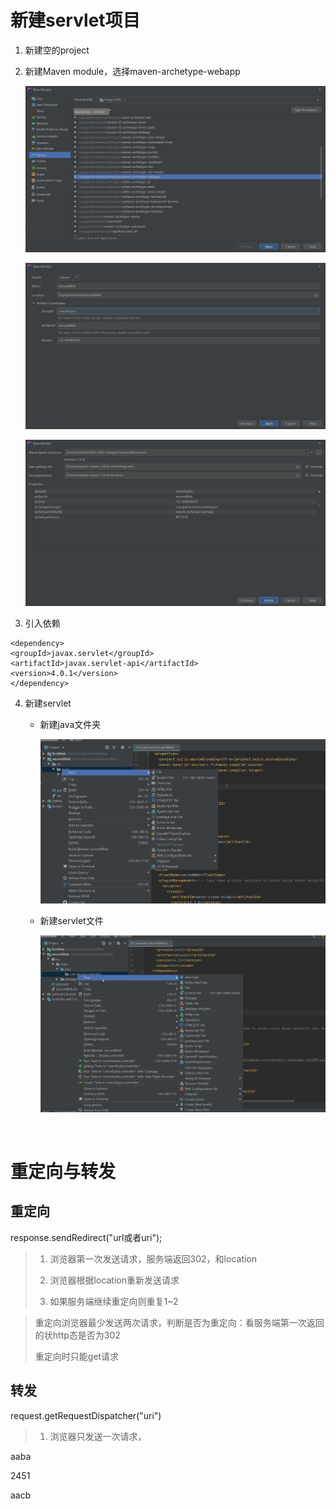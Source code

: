# 新建servlet项目

1. 新建空的project

2. 新建Maven module，选择maven-archetype-webapp

   ![image-20220314150651792](servlet.assets/image-20220314150651792.png)

   

   ![image-20220314150728000](servlet.assets/image-20220314150728000.png)

   

   ![image-20220314150739940](servlet.assets/image-20220314150739940.png)

3.  引入依赖

   ```xm
   <dependency>
   <groupId>javax.servlet</groupId>
   <artifactId>javax.servlet-api</artifactId>
   <version>4.0.1</version>
   </dependency>
   ```

4. 新建servlet

   * 新建java文件夹

     ![1](servlet.assets/1.gif)

   * 新建servlet文件

     ![2](servlet.assets/2.gif)

​		

# 重定向与转发

## 重定向

response.sendRedirect("url或者uri");

>1. 浏览器第一次发送请求，服务端返回302，和location
>
>2. 浏览器根据location重新发送请求
>3. 如果服务端继续重定向则重复1~2

>重定向浏览器最少发送两次请求，判断是否为重定向：看服务端第一次返回的状http态是否为302
>
>重定向时只能get请求

## 转发

request.getRequestDispatcher("uri")

>1. 浏览器只发送一次请求，

aaba

2451

aacb